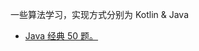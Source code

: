 一些算法学习，实现方式分别为 Kotlin & Java

* [Java 经典 50 题。](https://sfyc23.gitbooks.io/algorithmstudy/content/java-jing-dian-50-ti.html)




